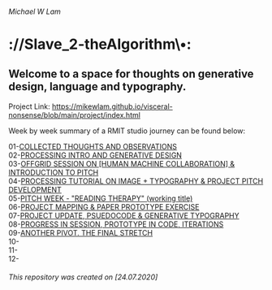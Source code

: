 ###### Michael W Lam
# ://Slave_2-theAlgorithm\\•:

## Welcome to a space for thoughts on generative design, language and typography.

Project Link: https://mikewlam.github.io/visceral-nonsense/blob/main/project/index.html

Week by week summary of a RMIT studio journey can be found below:</br>

01-[COLLECTED THOUGHTS AND OBSERVATIONS](https://github.com/mikewlam/S2A/tree/master/WK1)</br>
02-[PROCESSING INTRO AND GENERATIVE DESIGN](https://github.com/mikewlam/S2A/tree/master/WK2)</br>
03-[OFFGRID SESSION ON [HUMAN MACHINE COLLABORATION] & INTRODUCTION TO PITCH](https://github.com/mikewlam/S2A/tree/master/WK3)</br>
04-[PROCESSING TUTORIAL ON IMAGE + TYPOGRAPHY & PROJECT PITCH DEVELOPMENT](https://github.com/mikewlam/S2A/tree/master/WK4)</br>
05-[PITCH WEEK - "READING THERAPY" (working title)](https://github.com/mikewlam/S2A/tree/master/WK5)</br>
06-[PROJECT MAPPING & PAPER PROTOTYPE EXERCISE](https://github.com/mikewlam/S2A/tree/master/WK6)</br>
07-[PROJECT UPDATE, PSUEDOCODE & GENERATIVE TYPOGRAPHY](https://github.com/mikewlam/S2A/tree/master/WK7)</br>
08-[PROGRESS IN SESSION, PROTOTYPE IN CODE, ITERATIONS](https://github.com/mikewlam/S2A/tree/master/WK8)</br>
09-[ANOTHER PIVOT. THE FINAL STRETCH](https://github.com/mikewlam/S2A/tree/master/WK9)</br>
10-</br>
11-</br>
12-</br>

###### This repository was created on [24.07.2020]
